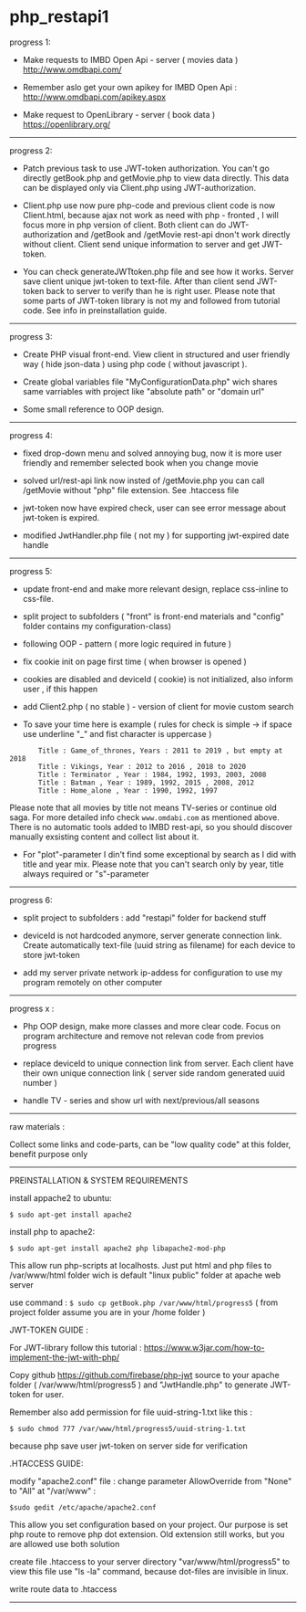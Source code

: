 # php_restapi1


progress 1: 

 - Make requests to IMBD Open Api - server ( movies data )
   http://www.omdbapi.com/

 - Remember aslo get your own apikey for IMBD Open Api :
   http://www.omdbapi.com/apikey.aspx


- Make request to  OpenLibrary - server ( book data ) 
  https://openlibrary.org/

_________________________________________________________

progress 2:

 - Patch previous task to use JWT-token authorization. You can't go directly getBook.php and getMovie.php to view
data directly. This data can be displayed only via Client.php using JWT-authorization.

- Client.php use now pure php-code and previous client code is now Client.html, because ajax not work as need with php - fronted , I will focus more in php version of client.
Both client can do JWT-authorization and /getBook and /getMovie rest-api dnon't work directly without client. Client send unique information to server and get JWT-token.

- You can check generateJWTtoken.php file and see how it works. Server save client unique jwt-token to text-file. After than client send JWT-token back to server to verify than he is right user. 
Please note that some parts of JWT-token library is not my and followed from tutorial code. See info in preinstallation guide.

_________________________________________________________

progress 3:

- Create PHP visual front-end. View client in structured and user friendly way ( hide json-data ) using php code ( without javascript ).
 
- Create global variables file "MyConfigurationData.php" wich shares same varriables with project like "absolute path" or "domain url"

- Some small reference to OOP design.

_________________________________________________________

progress 4:

- fixed drop-down menu and solved annoying bug, now it is more user friendly and remember selected book when you change movie

- solved url/rest-api link now insted of /getMovie.php you can call /getMovie without "php" file extension.   See .htaccess file

- jwt-token now have expired check, user can see error message about jwt-token is expired.

- modified JwtHandler.php file ( not my ) for supporting jwt-expired date handle

_________________________________________________________

progress 5:

- update front-end and make more relevant design, replace css-inline to css-file. 

- split project to subfolders ( "front" is front-end materials and "config" folder contains my configuration-class)

- following OOP - pattern ( more logic required in future )

- fix cookie init on page first time ( when browser is opened )

- cookies are disabled and deviceId ( cookie) is not initialized, also inform user , if this happen

- add Client2.php ( no stable ) - version of client for movie custom search 

- To save your time here is example ( rules for check is simple -> if space use  underline "_" and fist character is uppercase )  


``` 
       Title : Game_of_thrones, Years : 2011 to 2019 , but empty at 2018
       Title : Vikings, Year : 2012 to 2016 , 2018 to 2020
       Title : Terminator , Year : 1984, 1992, 1993, 2003, 2008
       Title : Batman , Year : 1989, 1992, 2015 , 2008, 2012  
       Title : Home_alone , Year : 1990, 1992, 1997 

``` 
Please note that all movies by title not means TV-series or continue old saga. For more detailed info
check  ```www.omdabi.com``` as mentioned above. There is no automatic tools added to IMBD rest-api, so you should 
discover manually exsisting content and collect list about it. 

- For "plot"-parameter I din't find some exceptional by search as I did with title and year mix. Please note that you 
can't search only by year, title always required or "s"-parameter 

_______________________________________________________


progress 6:

- split project to subfolders : add "restapi" folder for backend stuff

- deviceId is not hardcoded anymore, server generate connection link. Create automatically text-file (uuid string as filename) for each device to store jwt-token

- add my server private network ip-addess for configuration to use my program remotely on other computer

_________________________________________________________


progress x :

 - Php OOP design, make more classes and more clear code. Focus on program architecture and remove not relevan code from previos progress
 
 - replace deviceId to unique connection link from server. Each client have their own unique connection link 
   ( server side random generated uuid number )

 - handle TV - series and show url with next/previous/all seasons
 
_________________________________________________________

raw materials :

Collect some links and code-parts, can be "low quality code" at this folder, benefit purpose only

_________________________________________________________

PREINSTALLATION & SYSTEM REQUIREMENTS


install appache2 to ubuntu:

```$ sudo apt-get install apache2```

install php to apache2:

```$ sudo apt-get install apache2 php libapache2-mod-php```

This allow run php-scripts at localhosts. Just put html and php files to 
/var/www/html folder wich is default "linux public" folder at apache web server

use command : 
```$ sudo cp getBook.php /var/www/html/progress5``` 
( from project folder assume you are in your /home folder )

JWT-TOKEN GUIDE :

For JWT-library follow this tutorial : 
https://www.w3jar.com/how-to-implement-the-jwt-with-php/

Copy github https://github.com/firebase/php-jwt source to your apache folder ( /var/www/html/progress5 ) and "JwtHandle.php"  to generate JWT-token for user.

Remember also add permission for file uuid-string-1.txt like this : 

```$ sudo chmod 777 /var/www/html/progress5/uuid-string-1.txt``` 

because php save user jwt-token on server side for verification

.HTACCESS GUIDE:

modify "apache2.conf" file : change parameter AllowOverride from "None" to "All" at "/var/www" :

```$sudo gedit /etc/apache/apache2.conf```

This allow you set configuration based on your project. Our purpose is set php route to remove php dot extension. Old extension still works, but you are allowed use both solution

create file .htaccess to your server directory "var/www/html/progress5" to view this file use "ls -la" command, because dot-files are invisible in linux.

write route data to .htaccess


_________________________________________________________






 